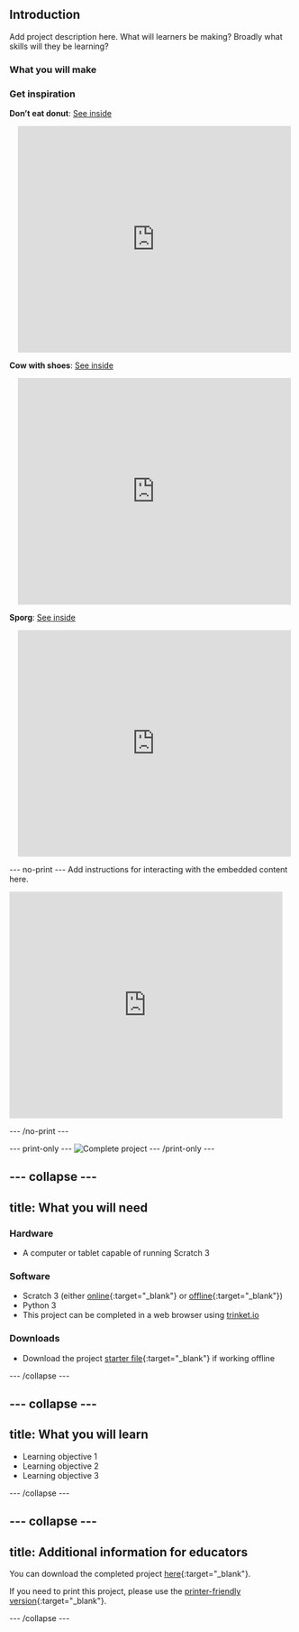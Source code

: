 <div>
<Helmet>
<title>My test project</title>
<meta name='description' content='Test project for trying things out.' />
</Helmet>
</div>

## Introduction

Add project description here. What will learners be making? Broadly what skills will they be learning?

### What you will make

<div class="c-project-panel c-project-panel--hints">
  <h3 class="c-project-panel__heading js-project-panel__toggle">
   Get inspiration
  </h3>

<div class="c-project-panel__content js-project-panel--swiper-initialised">
<div class="c-project-panel__swiper c-project-panel__swiper--horizontal c-project-panel__swiper--android">
<div class="c-project-panel__swiper-wrapper" style="width: 1701px; transform: translate3d(0px, 0px, 0px); transition-duration: 0ms;">
<div class="c-project-panel__swiper-slide swiper-slide-active" style="width: 567px;">
<p><strong>Don’t eat donut</strong>: <a href="https://scratch.mit.edu/projects/495865093/editor" target="_blank">See inside</a></p>
<div class="scratch-preview" style="margin-left: 15px;">
<iframe allowtransparency="true" width="485" height="402" src="https://scratch.mit.edu/projects/embed/495865093/?autostart=false" frameborder="0"></iframe>
</div>

</div>

<div class="c-project-panel__swiper-slide swiper-slide-next" style="width: 567px;">
<p><strong>Cow with shoes</strong>: <a href="https://scratch.mit.edu/projects/723797674/editor" target="_blank">See inside</a></p>
<div class="scratch-preview" style="margin-left: 15px;">
<iframe allowtransparency="true" width="485" height="402" src="https://scratch.mit.edu/projects/embed/723797674/?autostart=false" frameborder="0"></iframe>
</div>

</div>

<div class="c-project-panel__swiper-slide" style="width: 567px;">
<p><strong>Sporg</strong>: <a href="https://scratch.mit.edu/projects/495865892/editor" target="_blank">See inside</a></p>
<div class="scratch-preview" style="margin-left: 15px;">
<iframe allowtransparency="true" width="485" height="402" src="https://scratch.mit.edu/projects/embed/495865892/?autostart=false" frameborder="0"></iframe>
</div>

</div>
</div>

<div class="c-project-panel__swiper-pagination swiper-pagination-clickable swiper-pagination-bullets"><span class="c-project-panel__swiper-bullet c-project-panel__swiper-bullet--active" tabindex="0" role="button" aria-label="Go to slide 1"></span><span class="c-project-panel__swiper-bullet" tabindex="0" role="button" aria-label="Go to slide 2"></span><span class="c-project-panel__swiper-bullet" tabindex="0" role="button" aria-label="Go to slide 3"></span>
</div>

<div class="c-project-panel__swiper-button c-project-panel__swiper-button--next" aria-disabled="false" tabindex="0" role="button" aria-label="Next slide"></div>
<div class="c-project-panel__swiper-button c-project-panel__swiper-button--prev c-project-panel__swiper-button--disabled" aria-disabled="true" tabindex="0" role="button" aria-label="Previous slide"></div>
<span class="swiper-notification" aria-live="assertive" aria-atomic="true"></span>
</div>
</div>
</div>

--- no-print ---
Add instructions for interacting with the embedded content here.

<div class="scratch-preview">
<iframe allowtransparency="true" width="485" height="402" src="https://scratch.mit.edu/projects/embed/160619869/?autostart=false" frameborder="0"></iframe>
</div>

--- /no-print ---

--- print-only ---
![Complete project](images/showcase_static.png)
--- /print-only ---

--- collapse ---
---
title: What you will need
---
### Hardware

+ A computer or tablet capable of running Scratch 3

### Software

+ Scratch 3 (either [online](https://scratch.mit.edu/){:target="_blank"} or [offline](https://scratch.mit.edu/download){:target="_blank"})
+ Python 3
+ This project can be completed in a web browser using [trinket.io](https://trinket.io/)

### Downloads

+ Download the project [starter file](https://rpf.io/p/en/projectName-go){:target="_blank"} if working offline

--- /collapse ---

--- collapse ---
---
title: What you will learn
---

+ Learning objective 1
+ Learning objective 2
+ Learning objective 3

--- /collapse ---

--- collapse ---
---
title: Additional information for educators
---

You can download the completed project [here](https://rpf.io/p/en/projectName-get){:target="_blank"}.

If you need to print this project, please use the [printer-friendly version](https://projects.raspberrypi.org/en/projects/projectName/print){:target="_blank"}.

--- /collapse ---
